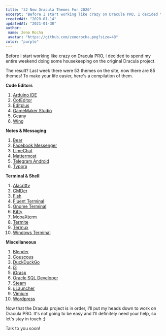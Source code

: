 ```yaml
---
title: "32 New Dracula Themes For 2020"
excerpt: "Before I start working like crazy on Dracula PRO, I decided to spend my entire weekend doing some housekeeping on the original Dracula project."
createdAt: "2020-01-14"
updatedAt: "2021-01-30"
author:
 name: Zeno Rocha
 avatar: "https://github.com/zenorocha.png?size=48"
color: "purple"
---
```


Before I start working like crazy on Dracula PRO, I decided to spend my entire weekend doing some housekeeping on the original Dracula project.

The result? Last week there were 53 themes on the site, now there are 85 themes!
To make your life easier, here's a compilation of them.

**Code Editors**

1. [Arduino IDE](/arduino-ide)
2. [CotEditor](/coteditor)
3. [Editplus](/editplus)
4. [GameMaker Studio](/gamemaker-studio)
5. [Geany](/geany)
6. [Wing](/wing)

**Notes & Messaging**

1. [Bear](/bear)
2. [Facebook Messenger](/facebook-messenger)
3. [LimeChat](/limechat)
4. [Mattermost](/mattermost)
5. [Telegram Android](/telegram-android)
6. [Typora](/typora)

**Terminal & Shell**

1. [Alacritty](/alacritty)
2. [CMDer](/cmder)
3. [Fish](/fish)
4. [Fluent Terminal](/fluent-terminal)
5. [Gnome Terminal](/gnome-terminal)
6. [Kitty](/kitty)
7. [MobaXterm](/mobaxterm)
8. [Termite](/termite)
9. [Termux](/termux)
10. [Windows Terminal](/windows-terminal)

**Miscellaneous**

1. [Blender](/blender)
2. [Couscous](/couscous)
3. [DuckDuckGo](/duckduckgo)
4. [i3](/i3)
5. [jGrasp](/jgrasp)
6. [Oracle SQL Developer](/oracle-sql-developer)
7. [Steam](/steam)
8. [uLauncher](/ulauncher)
9. [Vimium](/vimium)
10. [Wordpress](/wordpress)

Now that the Dracula project is in order, I'll put my heads down to work on Dracula PRO.
It's not going to be easy and I'll definitely need your help, so let's stay in touch ;)

Talk to you soon!
